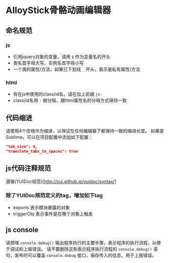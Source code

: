 # AlloyStick骨骼动画编辑器

## 命名规范

### js

- 引用jquery对象的变量，请用 `$` 作为变量名的开头
- 类名首字母大写，实例名首字母小写
- 一个类的属性/方法，如果已下划线 `_` 开头，表示是私有属性/方法

### html

- 有在js中使用的class/id名，请在加上前缀 `js-`
- class/id名用 `-` 做分隔，跟html属性名的分隔方式保持一致


## 代码缩进

请使用4个空格作为缩进，以保证在任何编辑器下都保持一致的缩进长度。
如果是Sublime，可以在项目配置中添加如下配置：

```JSON
"tab_size": 4,
"translate_tabs_to_spaces": true
```

## js代码注释规范

遵循(YUIDoc规范)[http://yui.github.io/yuidoc/syntax/]

### 除了YUIDoc规范定义的tag，增加如下tag

- exports 表示模块暴露的对象
- triggerObj 表示事件是在哪个对象上触发

## js console

请预埋 `console.debug()` 输出程序执行的主要步骤，表示程序的执行流程，以便于调试和上报错误。
请不要删除这些表示程序执行流程的 `console.debug()` 语句，发布时可以覆盖 `console.debug` 接口，保存传入的信息，用于上报错误。
